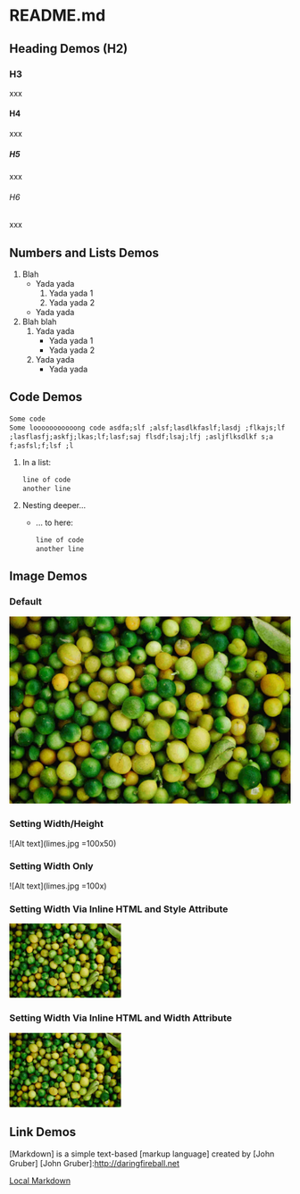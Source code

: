 README.md
================

Heading Demos (H2)
----------------

### H3

xxx

#### H4

xxx

##### H5

xxx

###### H6

xxx


Numbers and Lists Demos
----------------

1. Blah
	* Yada yada
		1. Yada yada 1
		1. Yada yada 2
	* Yada yada
1. Blah blah
	1. Yada yada
		* Yada yada 1
		* Yada yada 2
	1. Yada yada
		* Yada yada

Code Demos
----------------

```
Some code
Some looooooooooong code asdfa;slf ;alsf;lasdlkfaslf;lasdj ;flkajs;lf ;lasflasfj;askfj;lkas;lf;lasf;saj flsdf;lsaj;lfj ;asljflksdlkf s;a f;asfsl;f;lsf ;l
```

1. In a list:

	```
	line of code
	another line
	```

1. Nesting deeper...
	* ... to here:

		```
		line of code
		another line
		```

Image Demos
----------------

### Default

![Alt text](limes.jpg)

### Setting Width/Height

![Alt text](limes.jpg =100x50)

### Setting Width Only

![Alt text](limes.jpg =100x)

### Setting Width Via Inline HTML and Style Attribute

<img src="limes.jpg" alt="Alt text" style="width: 200px;"/>

### Setting Width Via Inline HTML and Width Attribute

<img src="limes.jpg" alt="Alt text" width="200px"/>

Link Demos
----------------

[Markdown] is a simple text-based [markup language]
created by [John Gruber]
[John Gruber]:http://daringfireball.net


[External Site]:http://www.wikipedia.com

[Local Markdown](other-page.md)
